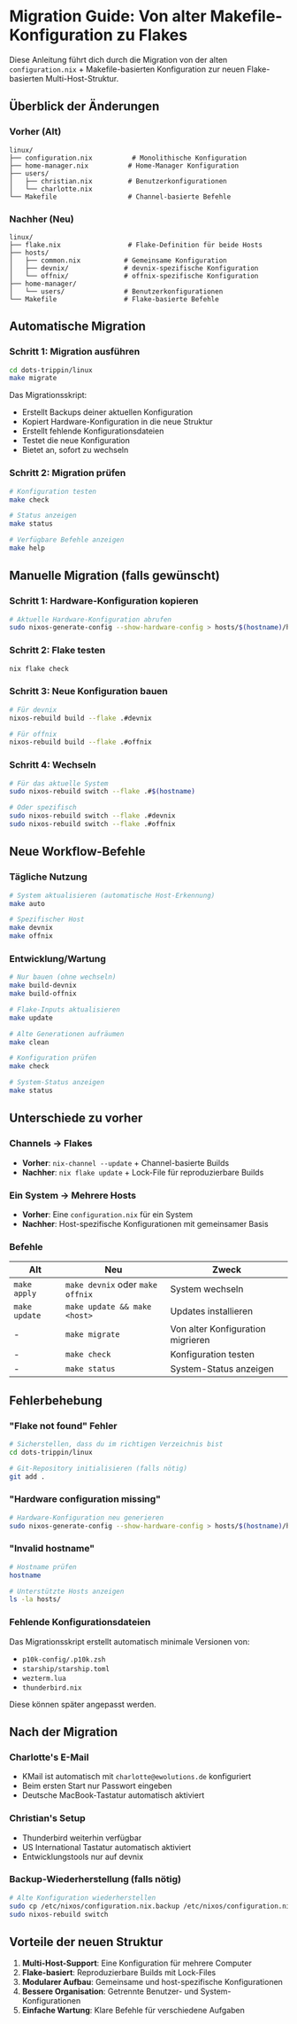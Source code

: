 # Migration Guide: Von alter Makefile-Konfiguration zu Flakes

Diese Anleitung führt dich durch die Migration von der alten `configuration.nix` + Makefile-basierten Konfiguration zur neuen Flake-basierten Multi-Host-Struktur.

## Überblick der Änderungen

### Vorher (Alt)
```
linux/
├── configuration.nix          # Monolithische Konfiguration
├── home-manager.nix          # Home-Manager Konfiguration
├── users/
│   ├── christian.nix         # Benutzerkonfigurationen
│   └── charlotte.nix
└── Makefile                  # Channel-basierte Befehle
```

### Nachher (Neu)
```
linux/
├── flake.nix                 # Flake-Definition für beide Hosts
├── hosts/
│   ├── common.nix           # Gemeinsame Konfiguration
│   ├── devnix/              # devnix-spezifische Konfiguration
│   └── offnix/              # offnix-spezifische Konfiguration
├── home-manager/
│   └── users/               # Benutzerkonfigurationen
└── Makefile                 # Flake-basierte Befehle
```

## Automatische Migration

### Schritt 1: Migration ausführen
```bash
cd dots-trippin/linux
make migrate
```

Das Migrationsskript:
- Erstellt Backups deiner aktuellen Konfiguration
- Kopiert Hardware-Konfiguration in die neue Struktur
- Erstellt fehlende Konfigurationsdateien
- Testet die neue Konfiguration
- Bietet an, sofort zu wechseln

### Schritt 2: Migration prüfen
```bash
# Konfiguration testen
make check

# Status anzeigen
make status

# Verfügbare Befehle anzeigen
make help
```

## Manuelle Migration (falls gewünscht)

### Schritt 1: Hardware-Konfiguration kopieren
```bash
# Aktuelle Hardware-Konfiguration abrufen
sudo nixos-generate-config --show-hardware-config > hosts/$(hostname)/hardware-configuration.nix
```

### Schritt 2: Flake testen
```bash
nix flake check
```

### Schritt 3: Neue Konfiguration bauen
```bash
# Für devnix
nixos-rebuild build --flake .#devnix

# Für offnix  
nixos-rebuild build --flake .#offnix
```

### Schritt 4: Wechseln
```bash
# Für das aktuelle System
sudo nixos-rebuild switch --flake .#$(hostname)

# Oder spezifisch
sudo nixos-rebuild switch --flake .#devnix
sudo nixos-rebuild switch --flake .#offnix
```

## Neue Workflow-Befehle

### Tägliche Nutzung
```bash
# System aktualisieren (automatische Host-Erkennung)
make auto

# Spezifischer Host
make devnix
make offnix
```

### Entwicklung/Wartung
```bash
# Nur bauen (ohne wechseln)
make build-devnix
make build-offnix

# Flake-Inputs aktualisieren
make update

# Alte Generationen aufräumen
make clean

# Konfiguration prüfen
make check

# System-Status anzeigen
make status
```

## Unterschiede zu vorher

### Channels → Flakes
- **Vorher**: `nix-channel --update` + Channel-basierte Builds
- **Nachher**: `nix flake update` + Lock-File für reproduzierbare Builds

### Ein System → Mehrere Hosts
- **Vorher**: Eine `configuration.nix` für ein System
- **Nachher**: Host-spezifische Konfigurationen mit gemeinsamer Basis

### Befehle
| Alt | Neu | Zweck |
|-----|-----|-------|
| `make apply` | `make devnix` oder `make offnix` | System wechseln |
| `make update` | `make update && make <host>` | Updates installieren |
| - | `make migrate` | Von alter Konfiguration migrieren |
| - | `make check` | Konfiguration testen |
| - | `make status` | System-Status anzeigen |

## Fehlerbehebung

### "Flake not found" Fehler
```bash
# Sicherstellen, dass du im richtigen Verzeichnis bist
cd dots-trippin/linux

# Git-Repository initialisieren (falls nötig)
git add .
```

### "Hardware configuration missing"
```bash
# Hardware-Konfiguration neu generieren
sudo nixos-generate-config --show-hardware-config > hosts/$(hostname)/hardware-configuration.nix
```

### "Invalid hostname"
```bash
# Hostname prüfen
hostname

# Unterstützte Hosts anzeigen
ls -la hosts/
```

### Fehlende Konfigurationsdateien
Das Migrationsskript erstellt automatisch minimale Versionen von:
- `p10k-config/.p10k.zsh`
- `starship/starship.toml`
- `wezterm.lua`
- `thunderbird.nix`

Diese können später angepasst werden.

## Nach der Migration

### Charlotte's E-Mail
- KMail ist automatisch mit `charlotte@ewolutions.de` konfiguriert
- Beim ersten Start nur Passwort eingeben
- Deutsche MacBook-Tastatur automatisch aktiviert

### Christian's Setup
- Thunderbird weiterhin verfügbar
- US International Tastatur automatisch aktiviert
- Entwicklungstools nur auf devnix

### Backup-Wiederherstellung (falls nötig)
```bash
# Alte Konfiguration wiederherstellen
sudo cp /etc/nixos/configuration.nix.backup /etc/nixos/configuration.nix
sudo nixos-rebuild switch
```

## Vorteile der neuen Struktur

1. **Multi-Host-Support**: Eine Konfiguration für mehrere Computer
2. **Flake-basiert**: Reproduzierbare Builds mit Lock-Files
3. **Modularer Aufbau**: Gemeinsame und host-spezifische Konfigurationen
4. **Bessere Organisation**: Getrennte Benutzer- und System-Konfigurationen
5. **Einfache Wartung**: Klare Befehle für verschiedene Aufgaben